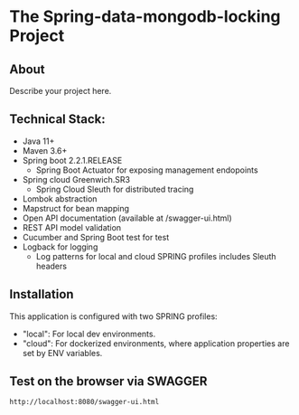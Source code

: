 # The Spring-data-mongodb-locking Project

## About

Describe your project here.

## Technical Stack:

- Java 11+
- Maven 3.6+
- Spring boot 2.2.1.RELEASE
    - Spring Boot Actuator for exposing management endopoints
- Spring cloud Greenwich.SR3
    - Spring Cloud Sleuth for distributed tracing
- Lombok abstraction
- Mapstruct for bean mapping
- Open API documentation (available at /swagger-ui.html)
- REST API model validation 
- Cucumber and Spring Boot test for test
- Logback for logging
    - Log patterns for local and cloud SPRING profiles includes Sleuth headers

## Installation
This application is configured with two SPRING profiles:
- "local": For local dev environments.
- "cloud": For dockerized environments, where application properties are set by ENV variables.

Test on the browser via SWAGGER
-------------------

```sh
http://localhost:8080/swagger-ui.html
```
